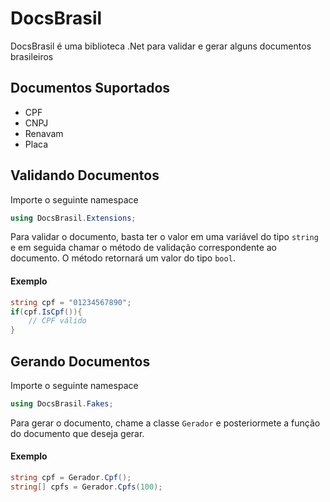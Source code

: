 # DocsBrasil
DocsBrasil é uma biblioteca .Net para validar e gerar alguns documentos brasileiros

## Documentos Suportados
- CPF
- CNPJ
- Renavam
- Placa

## Validando Documentos
Importe o seguinte namespace

```C#
using DocsBrasil.Extensions;
```

Para validar o documento, basta ter o valor em uma variável do tipo ``string`` e em seguida chamar o método de validação correspondente ao documento.
O método retornará um valor do tipo ``bool``.

#### Exemplo

```C#
string cpf = "01234567890";
if(cpf.IsCpf()){
    // CPF válido
}
```

## Gerando Documentos
Importe o seguinte namespace

```C#
using DocsBrasil.Fakes;
```

Para gerar o documento, chame a classe ``Gerador`` e posteriormete a função do documento que deseja gerar.

#### Exemplo

```C#
string cpf = Gerador.Cpf();
string[] cpfs = Gerador.Cpfs(100);
```